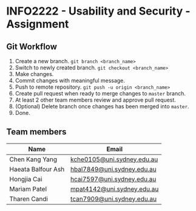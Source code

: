 # INFO2222 - Usability and Security - Assignment

## Git Workflow

1. Create a new branch. `git branch <branch_name>`
2. Switch to newly created branch. `git checkout <branch_name>`
3. Make changes.
4. Commit changes with meaningful message.
5. Push to remote repository. `git push -u origin <branch_name>`
6. Create pull request when ready to merge changes to `master` branch.
7. At least 2 other team members review and approve pull request.
8. (Optional) Delete branch once changes has been merged into `master`.
9. Done.

## Team members
| Name               | Email                      |
| ------------------ | -------------------------- |
| Chen Kang Yang     | kche0105@uni.sydney.edu.au |
| Haeata Balfour Ash | hbal7849@uni.sydney.edu.au |
| Hongjia Cai        | hcai7597@uni.sydney.edu.au |
| Mariam Patel       | mpat4142@uni.sydney.edu.au |
| Tharen Candi       | tcan7909@uni.sydney.edu.au |
